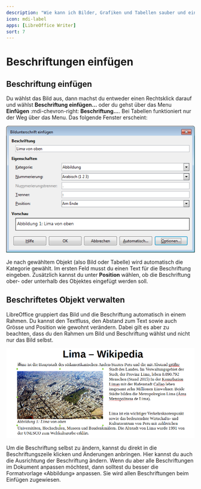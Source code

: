 ```yaml
---
description: "Wie kann ich Bilder, Grafiken und Tabellen sauber und einheitlich beschriften?"
icon: mdi-label
apps: [LibreOffice Writer]
sort: 7
---
```


# Beschriftungen einfügen



## Beschriftung einfügen

Du wählst das Bild aus, dann machst du entweder einen Rechtsklick darauf und wählst __Beschriftung einfügen…__ oder du gehst über das Menu __Einfügen__ :mdi-chevron-right: __Beschriftung…__. Bei Tabellen funktioniert nur der Weg über das Menu. Das folgende Fenster erscheint:

![Beschriftung einfügen](./images/beschriftung-einfuegen.lo.png)

Je nach gewähltem Objekt (also Bild oder Tabelle) wird automatisch die Kategorie gewählt. Im ersten Feld musst du einen Text für die Beschriftung eingeben. Zusätzlich kannst du unter __Position__ wählen, ob die Beschriftung ober- oder unterhalb des Objektes eingefügt werden soll.

## Beschriftetes Objekt verwalten

LibreOffice gruppiert das Bild und die Beschriftung automatisch in einem Rahmen. Du kannst den Textfluss, den Abstand zum Text sowie auch Grösse und Position wie gewohnt verändern. Dabei gilt es aber zu beachten, dass du den Rahmen um Bild und Beschriftung wählst und nicht nur das Bild selbst.

![Rahmen um Beschriftung und Bild gewählt](./images/bild-beschriftet.lo.png)

Um die Beschriftung selbst zu ändern, kannst du direkt in die Beschriftungszeile klicken und Änderungen anbringen. Hier kannst du auch die Ausrichtung der Beschriftung ändern. Wenn du aber alle Beschriftungen im Dokument anpassen möchtest, dann solltest du besser die Formatvorlage «Abbildung» anpassen. Sie wird allen Beschriftungen beim Einfügen zugewiesen.
